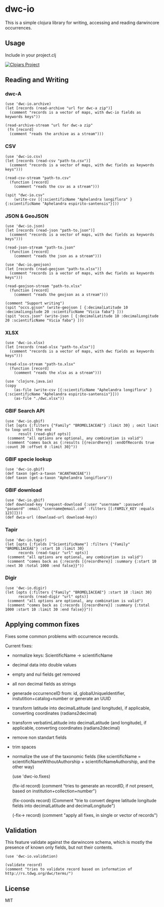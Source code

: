 # dwc-io

This is a simple clojura library for writing, accessing and reading darwincore occurrences.

## Usage

Include in your project.clj

[![Clojars Project](http://clojars.org/dwc-io/latest-version.svg)](http://clojars.org/dwc-io)

## Reading and Writing

### dwc-A

    (use 'dwc-io.archive)
    (let [records (read-archive "url for dwc-a zip")]
      (comment "records is a vector of maps, with dwc-io fields as keywords keys"))

    (read-archive-stream "url for dwc-a zip" 
     (fn [record]
      (comment "reads the archive as a stream")))

### CSV

    (use 'dwc-io.csv) 
    (let [records (read-csv "path-to.csv")]
      (comment "records is a vector of maps, with dwc fields as keywords keys")))

    (read-csv-stream "path-to.csv"
      (function [record]
        (comment "reads the csv as a stream")))

    (spit "dwc-io.csv"
        (write-csv [{:scientificName "Aphelandra longiflora" } {:scientificName "Aphelandra espirito-santensis"}]))

### JSON & GeoJSON

    (use 'dwc-io.json) 
    (let [records (read-json "path-to.json")]
      (comment "records is a vector of maps, with dwc fields as keywords keys")))

    (read-json-stream "path-to.json"
      (function [record]
        (comment "reads the json as a stream")))

    (use 'dwc-io.geojson) 
    (let [records (read-geojson "path-to.xlsx")]
      (comment "records is a vector of maps, with dwc fields as keywords keys")))

    (read-geojson-stream "path-to.xlsx"
      (function [record]
        (comment "reads the geojson as a stream")))

    (comment "Support writing")
    (spit "occs.gjson" (write-geojson [ {:decimalLatitude 10 :decimalLongitude 20 :scientificName "Vicia faba"} ]))
    (spit "occs.json" (write-json [ {:decimalLatitude 10 :decimalLongitude 20 :scientificName "Vicia faba"} ]))

### XLSX

    (use 'dwc-io.xlsx) 
    (let [records (read-xlsx "path-to.xlsx")]
      (comment "records is a vector of maps, with dwc fields as keywords keys")))

    (read-xlsx-stream "path-to.xlsx"
      (function [record]
        (comment "reads the xlsx as a stream")))

    (use 'clojure.java.io)
    (copy
        (as-file (write-csv [{:scientificName "Aphelandra longiflora" } {:scientificName "Aphelandra espirito-santensis"}]))
        (as-file "./dwc.xlsx"))

### GBIF Search API

    (use 'dwc-io.gbif)
    (let [opts {:filters {"Family" "BROMELIACEAE"} :limit 30} ; omit limit to loop until the end
          result (read-gbif opts)]
     (comment "all options are optional, any combination is valid")
     (comment "comes back as {:results [{recordhere}] :endOfRecords true :count 30 :offset 0 :limit 30}"))

### GBIF specie lookup

    (use 'dwc-io.gbif)
    (def taxon (get-a-taxon "ACANTHACEAE"))
    (def taxon (get-a-taxon "Aphelandra longiflora"))

### GBIF download

    (use 'dwc-io.gbif)
    (def download-key (request-download {:user "username" :password "pasword" :email "username@email.com" :filters [[:FAMILY_KEY :equals 123]]}))
    (def dwca-url (download-url download-key))

### Tapir

    (use 'dwc-io.tapir)
    (let [opts {:fields ["ScientificName"] :filters {"Family" "BROMELIACEAE"} :start 10 :limit 30}
          records (read-tapir "url" opts)]
     (comment "all options are optional, any combination is valid")
     (comment "comes back as {:records [{recordhere}] :summary {:start 10 :next 30 :total 1000 :end false}}"))

### Digir

    (use 'dwc-io.digir)
    (let [opts {:filters {"Family" "BROMELIACEAE"} :start 10 :limit 30}
          records (read-digir "url" opts)]
     (comment "all options are optional, any combination is valid")
     (comment "comes back as {:records [{recordhere}] :summary {:total 1000 :start 10 :limit 30 :end false}}"))

## Applying common fixes

Fixes some common problems with occurrence records.

Current fixes:

- normalize keys: ScientificName -> scientificName
- decimal data into double values
- empty and nul fields get removed
- all non decimal fields as strings
- generade occurrenceID from: id, globalUniqueIdentifier, instutition+catalog+number or generate an UUID
- transform latitude into decimalLatitude (and longitude), if applicable, converting coordinates (radians2decimal)
- transform verbatimLatitude into decimalLatitude (and longitude), if applicable, converting coordinates (radians2decimal)
- remove non standart fields
- trim spaces
- normalize the use of the taxonomic fields (like scientificName = scientificNameWithoutAuthorship + scientificNameAuthorship, and the other way)


    (use 'dwc-io.fixes)

    (fix-id record)
    (comment "tries to generate an recordID, if not present, based on institution+collection+number")

    (fix-coords record)
    (Comment "trie to convert degree latitude longitude fields into decimalLatitude and decimalLongitude")

    (-fix-> record)
    (comment "apply all fixes, in single or vector of records")

## Validation

This feature validate against the darwincore schema, which is mostly the presence of known only fields, but not their contents.

    (use 'dwc-io.validation)

    (validate record)
    (comment "tries to validate record based on information of http://rs.tdwg.org/dwc/terms/")

## License

MIT


